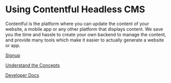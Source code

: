 # Using Contentful Headless CMS

Contentful is the platform where you can update the content of your website, a mobile app or any other platform that displays content. We save you the time and hassle to create your own backend to manage the content, and provide many tools which make it easier to actually generate a website or app.

[Signup](https://www.contentful.com/sign-up/)

[Understand the Concepts](https://www.contentful.com/developers/docs/concepts/)

[Developer Docs](https://www.contentful.com/developers/docs/)


